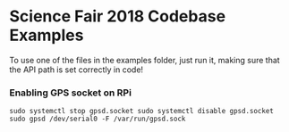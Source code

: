 # Science Fair 2018 Codebase Examples

To use one of the files in the examples folder, just run it, making sure that the API path is set correctly in code!

### Enabling GPS socket on RPi

`
sudo systemctl stop gpsd.socket
sudo systemctl disable gpsd.socket
sudo gpsd /dev/serial0 -F /var/run/gpsd.sock
`

